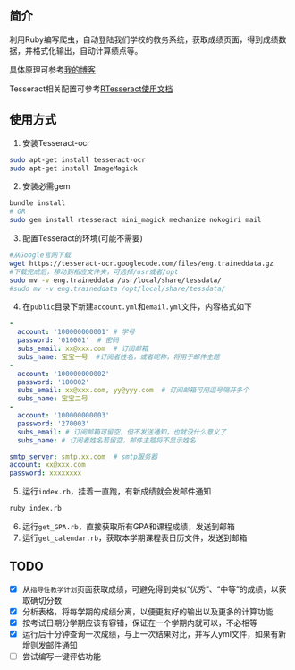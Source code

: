 ## 简介

利用Ruby编写爬虫，自动登陆我们学校的教务系统，获取成绩页面，得到成绩数据，并格式化输出，自动计算绩点等。

具体原理可参考[我的博客](http://www.jasonsi.com/2016/03/29/3/)

Tesseract相关配置可参考[RTesseract使用文档](https://github.com/dannnylo/rtesseract)

## 使用方式

1. 安装Tesseract-ocr

  ```bash
  sudo apt-get install tesseract-ocr
  sudo apt-get install ImageMagick
  ```
2. 安装必需gem

  ```bash
  bundle install
  # OR
  sudo gem install rtesseract mini_magick mechanize nokogiri mail
  ```
3. 配置Tesseract的环境(可能不需要)

  ```bash
  #从Google官网下载
  wget https://tesseract-ocr.googlecode.com/files/eng.traineddata.gz
  #下载完成后，移动到相应文件夹，可选择/usr或者/opt
  sudo mv -v eng.traineddata /usr/local/share/tessdata/
  #sudo mv -v eng.traineddata /opt/local/share/tessdata/
  ```
4. 在`public`目录下新建`account.yml`和`email.yml`文件，内容格式如下

  ```yaml
  -
    account: '100000000001' # 学号
    password: '010001'  # 密码
    subs_email: xx@xxx.com  # 订阅邮箱
    subs_name: 宝宝一号  #订阅者姓名，或者昵称，将用于邮件主题
  -
    account: '100000000002'
    password: '100002'
    subs_email: xx@xxx.com, yy@yyy.com  # 订阅邮箱可用逗号隔开多个
    subs_name: 宝宝二号
  -
    account: '100000000003'
    password: '270003'
    subs_email: # 订阅邮箱可留空，但不发送通知，也就没什么意义了
    subs_name: # 订阅者姓名若留空，邮件主题将不显示姓名
  ```
  ```yaml
  smtp_server: smtp.xx.com  # smtp服务器
  account: xx@xxx.com
  password: xxxxxxxx
  ```
5. 运行`index.rb`，挂着一直跑，有新成绩就会发邮件通知

  ```bash
  ruby index.rb
  ```

6. 运行`get_GPA.rb`，直接获取所有GPA和课程成绩，发送到邮箱
7. 运行`get_calendar.rb`，获取本学期课程表日历文件，发送到邮箱

## TODO

- [x] 从`指导性教学计划`页面获取成绩，可避免得到类似“优秀”、“中等”的成绩，以获取确切分数
- [x] 分析表格，将每学期的成绩分离，以便更友好的输出以及更多的计算功能
- [x] 按考试日期分学期应该有容错，保证在一个学期内就可以，不必相等
- [x] 运行后十分钟查询一次成绩，与上一次结果对比，并写入yml文件，如果有新增则发邮件通知
- [ ] 尝试编写一键评估功能
